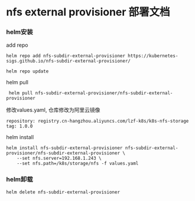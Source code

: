 # nfs external provisioner 部署文档
### helm安装

add repo
```
helm repo add nfs-subdir-external-provisioner https://kubernetes-sigs.github.io/nfs-subdir-external-provisioner/

helm repo update
```

helm pull 
```
 helm pull nfs-subdir-external-provisioner/nfs-subdir-external-provisioner
```

修改values.yaml, 仓库修改为阿里云镜像
```
repository: registry.cn-hangzhou.aliyuncs.com/lzf-k8s/k8s-nfs-storage
tag: 1.0.0
```

helm install 
```
helm install nfs-subdir-external-provisioner nfs-subdir-external-provisioner/nfs-subdir-external-provisioner \
    --set nfs.server=192.168.1.243 \
    --set nfs.path=/k8s/storage/nfs -f values.yaml 
```

### helm卸载
```
helm delete nfs-subdir-external-provisioner
```